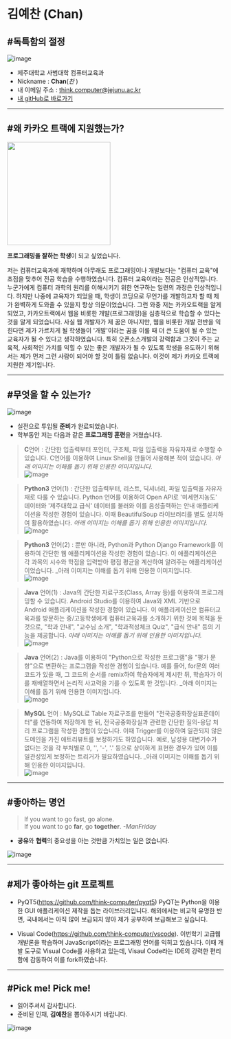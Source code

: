 # 김예찬 (Chan)
## #독특함의 절정

![image](https://item.kakaocdn.net/do/36e509cee3c0d3e6284e26f4df760bcaf43ad912ad8dd55b04db6a64cddaf76d)
* 제주대학교 사범대학 컴퓨터교육과
* Nickname : **Chan**(*찬* )
* 내 이메일 주소 : think.computer@jejunu.ac.kr
* [내 gitHub로 바로가기](https://github.com/think-computer/opensource-class)
---
## #왜 카카오 트랙에 지원했는가?

<img src = "http://www.ichibanguhak.com/public_html/main/data/cheditor4/1805/9f1c338f2b48eb257d0371b628f18560_8yl2S5rLLV6ZQ4l.gif" style = "height : 240px">

**프로그래밍을 잘하는 학생**이 되고 싶었습니다. <br>

저는 컴퓨터교육과에 재학하며 아무래도 프로그래밍이나 개발보다는 "컴퓨터 교육"에 초점을 맞추어 전공 학습을 수행하였습니다. 컴퓨터 교육이라는 전공은 인상적입니다. 누군가에게 컴퓨터 과학의 원리를 이해시키기 위한 연구하는 일련의 과정은 인상적입니다. 하지만 나중에 교육자가 되었을 때, 학생이 코딩으로 무언가를 개발하고자 할 때 제가 완벽하게 도와줄 수 있을지 항상 의문이었습니다. 그런 와중 저는 카카오트랙을 알게 되었고, 카카오트랙에서 웹을 비롯한 개발(프로그래밍)을 심층적으로 학습할 수 있다는 것을 알게 되었습니다. 사실 웹 개발자가 제 꿈은 아니지만, 웹을 비롯한 개발 전반을 익힌다면 제가 가르치게 될 학생들이 '개발'이라는 꿈을 이룰 때 더 큰 도움이 될 수 있는 교육자가 될 수 있다고 생각하였습니다. 특히 오픈소스개발의 강력함과 그것이 주는 교육적, 사회적인 가치를 익힐 수 있는 좋은 개발자가 될 수 있도록 학생을 유도하기 위해서는 제가 먼저 그런 사람이 되어야 할 것이 틀림 없습니다. 이것이 제가 카카오 트랙에 지원한 계기입니다.

---
##  #무엇을 할 수 있는가?
![image](https://item.kakaocdn.net/do/7bc82c52413617e0d1e252f100c4738bf43ad912ad8dd55b04db6a64cddaf76d)
* 실전으로 투입될 **준비**가 완료되었습니다.
* 학부동안 저는 다음과 같은 **프로그래밍 훈련**을 거쳤습니다.

> **C**언어 : 간단한 입출력부터 포인터, 구조체, 파일 입출력을 자유자재로 수행할 수 있습니다. C언어를 이용하여 Linux Shell을 만들어 사용해본 적이 있습니다. _아래 이미지는 이해를 돕기 위해 인용한 이미지입니다._ 
<br> ![image](http://blogfiles.naver.net/20130917_211/jjhkkorea_1379395692879kDXwi_PNG/091713_0528_LinuxShell3.png)

> **Python3** 언어(1) : 간단한 입출력부터, 리스트, 딕셔너리, 파일 입출력을 자유자재로 다룰 수 있습니다. Python 언어를 이용하여 Open API로 '미세먼지농도' 데이터와 '제주대학교 급식' 데이터를 불러와 이를 음성출력하는 안내 애플리케이션을 작성한 경험이 있습니다. 이때 BeautifulSoup 라이브러리를 별도 설치하여 활용하였습니다. _아래 이미지는 이해를 돕기 위해 인용한 이미지입니다._ <br> ![image](https://upload.wikimedia.org/wikipedia/commons/thumb/f/f9/Open-APIs-v5.png/220px-Open-APIs-v5.png)

> **Python3** 언어(2) : 뿐만 아니라, Python과 Python Django Framework를 이용하여 간단한 웹 애플리케이션을 작성한 경험이 있습니다. 이 애플리케이션은 각 과목의 시수와 학점을 입력받아 평점 평균을 계산하여 알려주는 애플리케이션이었습니다. _아래 이미지는 이해를 돕기 위해 인용한 이미지입니다.
<br> ![image](https://encrypted-tbn0.gstatic.com/images?q=tbn:ANd9GcQIQSFUrHSxtaAECVXdTUQNVQa0qd1FBwUPgYmlk7nsvUEucPDa)

> **Java** 언어(1) : Java의 간단한 자료구조(Class, Array 등)를 이용하여 프로그래밍할 수 있습니다. Android Studio를 이용하여 Java와 XML 기반으로 Android 애플리케이션을 작성한 경험이 있습니다. 이 애플리케이션은 컴퓨터교육과를 방문하는 중/고등학생에게 컴퓨터교육과를 소개하기 위한 것에 목적을 둔 것으로, "학과 안내", "교수님 소개", "학과적성체크 Quiz", "급식 안내" 등의 기능을 제공합니다. *아래 이미지는 이해를 돕기 위해 인용한 이미지입니다.* 
<br> ![image](https://search.pstatic.net/common/?src=http%3A%2F%2Fblogfiles.naver.net%2F20150331_157%2Fstarcards_1427794140662aGwYk_PNG%2F033115_0928_AndroidStud4.png&type=b400)

> **Java** 언어(2) : Java를 이용하여 "Python으로 작성한 프로그램"을 "평가 문항"으로 변환하는 프로그램을 작성한 경험이 있습니다. 예를 들어, for문의 여러 코드가 있을 때, 그 코드의 순서를 remix하여 학습자에게 제시한 뒤, 학습자가 이를 재배열하면서 논리적 사고력을 기를 수 있도록 한 것입니다. _아래 이미지는 이해를 돕기 위해 인용한 이미지입니다.
<br> ![image](http://blogfiles.naver.net/20150404_130/sarate14_1428115584581d1CLh_PNG/%BC%B1%C5%C3_%BF%B5%BF%AA_003.png)

> **MySQL** 언어 : MySQL로 Table 자료구조를 만들어 "전국공중화장실표준데이터"를 연동하여 저장하게 한 뒤, 전국공중화장실과 관련한 간단한 질의-응답 처리 프로그램을 작성한 경험이 있습니다. 이때 Trigger를 이용하여 일관되지 않은 도메인을 가진 애트리뷰트를 보정하기도 하였습니다. 예로, 남성용 대변기수가 없다는 것을 각 부처별로 0, '', '-', '.' 등으로 상이하게 표현한 경우가 있어 이를 일관성있게 보정하는 트리거가 필요하였습니다. _아래 이미지는 이해를 돕기 위해 인용한 이미지입니다.
<br> ![image](http://blogfiles.naver.net/20140509_80/moororo_1399629400107TYmmL_PNG/5.png)

---
## #좋아하는 명언
> If you want to go fast, go alone.  
> If you want to go **far**, go **together**.
> _-ManFriday_

* **공유**와 **협력**의 중요성을 아는 것만큼 가치있는 일은 없습니다.

![image](https://item.kakaocdn.net/do/4c39a4e3b7aaa984fac1f92b4de16a7af43ad912ad8dd55b04db6a64cddaf76d)

---
## #제가 좋아하는 git 프로젝트
* PyQT5(https://github.com/think-computer/pyqt5)
PyQT는 Python을 이용한 GUI 애플리케이션 제작을 돕는 라이브러리입니다. 
해외에서는 비교적 유명한 반면, 국내에서는 아직 많이 보급되지 않아
제가 공부하여 보급해보고 싶습니다.

* Visual Code(https://github.com/think-computer/vscode).
이번학기 고급웹개발론을 학습하며 JavaScript이라는 프로그래밍 언어를
익히고 있습니다. 이때 개발 도구로 Visual Code를 사용하고 있는데,
Visaul Code라는 IDE의 강력한 편리함에 감동하여
이를 fork하였습니다. 
---

## #Pick me! Pick me! 
* 읽어주셔서 감사합니다.
* 준비된 인재, **김예찬**을 뽑아주시기 바랍니다.

![image](https://item.kakaocdn.net/do/d9eab65a838a51ffbf788e80d696de26f43ad912ad8dd55b04db6a64cddaf76d)
